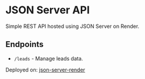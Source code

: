 
# JSON Server API

Simple REST API hosted using JSON Server on Render.

## Endpoints
- `/leads` - Manage leads data.

Deployed on: [json-server-render](https://json-server-api-bqcz.onrender.com)
